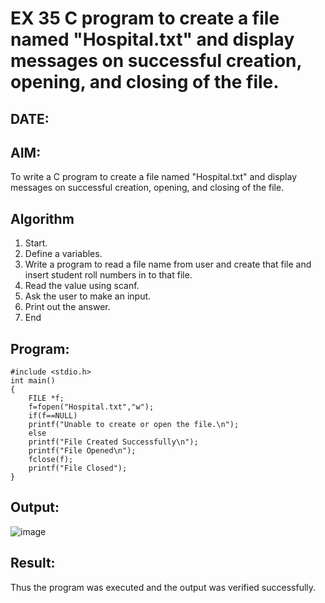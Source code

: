 # EX 35 C program to create a file named "Hospital.txt" and display messages on successful creation, opening, and closing of the file.
## DATE:
## AIM:
To write a C program to create a file named "Hospital.txt" and display messages on successful creation, opening, and closing of the file.

## Algorithm
1. Start.
2. Define a variables.
3. Write a program to read a file name from user and create that file and insert student roll numbers in to that file.
4. Read the value using scanf.
5. Ask the user to make an input.
6. Print out the answer.
7. End
   

## Program:
```
#include <stdio.h>
int main()
{
    FILE *f;
    f=fopen("Hospital.txt","w");
    if(f==NULL)
    printf("Unable to create or open the file.\n");
    else
    printf("File Created Successfully\n");
    printf("File Opened\n");
    fclose(f);
    printf("File Closed");
}
```

## Output:

![image](https://github.com/user-attachments/assets/6f1b834f-2855-4926-8983-d2e8c25746b9)

## Result:
Thus the program was executed and the output was verified successfully.
